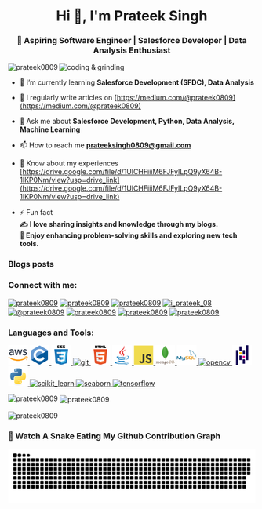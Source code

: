 <h1 align="center">Hi 👋, I'm Prateek Singh</h1>
<h3 align="center">🌟 Aspiring Software Engineer | Salesforce Developer | Data Analysis Enthusiast</h3>

<img align="right" alt="coding & grinding" width=400 src="https://i.pinimg.com/originals/54/e3/7d/54e37d8074ebcde1d96c77d7b2a7f310.gif">

<p align="left"> <img src="https://komarev.com/ghpvc/?username=prateek0809&label=Profile%20views&color=0e75b6&style=flat" alt="prateek0809" /> </p>

- 🌱 I’m currently learning **Salesforce Development (SFDC), Data Analysis**

- 📝 I regularly write articles on [https://medium.com/@prateek0809](https://medium.com/@prateek0809)

- 💬 Ask me about **Salesforce Development, Python, Data Analysis, Machine Learning**

- 📫 How to reach me **prateeksingh0809@gmail.com**

- 📄 Know about my experiences [https://drive.google.com/file/d/1UlCHFiiiM6FJFylLpQ9yX64B-1lKP0Nm/view?usp=drive_link](https://drive.google.com/file/d/1UlCHFiiiM6FJFylLpQ9yX64B-1lKP0Nm/view?usp=drive_link)

- ⚡ Fun fact <br> **✍️ I love sharing insights and knowledge through my blogs. <br>🎨 Enjoy enhancing problem-solving skills and exploring new tech tools.**

### Blogs posts
<!-- BLOG-POST-LIST:START -->
<!-- BLOG-POST-LIST:END -->

<h3 align="left">Connect with me:</h3>
<p align="left">
<a href="https://linkedin.com/in/prateek0809" target="blank"><img align="center" src="https://raw.githubusercontent.com/rahuldkjain/github-profile-readme-generator/master/src/images/icons/Social/linked-in-alt.svg" alt="prateek0809" height="30" width="40" /></a>
<a href="https://kaggle.com/prateek0809" target="blank"><img align="center" src="https://raw.githubusercontent.com/rahuldkjain/github-profile-readme-generator/master/src/images/icons/Social/kaggle.svg" alt="prateek0809" height="30" width="40" /></a>
<a href="https://fb.com/prateek0809" target="blank"><img align="center" src="https://raw.githubusercontent.com/rahuldkjain/github-profile-readme-generator/master/src/images/icons/Social/facebook.svg" alt="prateek0809" height="30" width="40" /></a>
<a href="https://instagram.com/i_prateek_08" target="blank"><img align="center" src="https://raw.githubusercontent.com/rahuldkjain/github-profile-readme-generator/master/src/images/icons/Social/instagram.svg" alt="i_prateek_08" height="30" width="40" /></a>
<a href="https://medium.com/@prateek0809" target="blank"><img align="center" src="https://raw.githubusercontent.com/rahuldkjain/github-profile-readme-generator/master/src/images/icons/Social/medium.svg" alt="@prateek0809" height="30" width="40" /></a>
<a href="https://www.codechef.com/users/prateek0809" target="blank"><img align="center" src="https://cdn.jsdelivr.net/npm/simple-icons@3.1.0/icons/codechef.svg" alt="prateek0809" height="30" width="40" /></a>
<a href="https://www.hackerrank.com/prateek0809" target="blank"><img align="center" src="https://raw.githubusercontent.com/rahuldkjain/github-profile-readme-generator/master/src/images/icons/Social/hackerrank.svg" alt="prateek0809" height="30" width="40" /></a>
<a href="https://www.leetcode.com/prateek0809" target="blank"><img align="center" src="https://raw.githubusercontent.com/rahuldkjain/github-profile-readme-generator/master/src/images/icons/Social/leet-code.svg" alt="prateek0809" height="30" width="40" /></a>
</p>

<h3 align="left">Languages and Tools:</h3>
<p align="left"> <a href="https://aws.amazon.com" target="_blank" rel="noreferrer"> <img src="https://raw.githubusercontent.com/devicons/devicon/master/icons/amazonwebservices/amazonwebservices-original-wordmark.svg" alt="aws" width="40" height="40"/> </a> <a href="https://www.cprogramming.com/" target="_blank" rel="noreferrer"> <img src="https://raw.githubusercontent.com/devicons/devicon/master/icons/c/c-original.svg" alt="c" width="40" height="40"/> </a> <a href="https://www.w3schools.com/css/" target="_blank" rel="noreferrer"> <img src="https://raw.githubusercontent.com/devicons/devicon/master/icons/css3/css3-original-wordmark.svg" alt="css3" width="40" height="40"/> </a> <a href="https://git-scm.com/" target="_blank" rel="noreferrer"> <img src="https://www.vectorlogo.zone/logos/git-scm/git-scm-icon.svg" alt="git" width="40" height="40"/> </a> <a href="https://www.w3.org/html/" target="_blank" rel="noreferrer"> <img src="https://raw.githubusercontent.com/devicons/devicon/master/icons/html5/html5-original-wordmark.svg" alt="html5" width="40" height="40"/> </a> <a href="https://www.java.com" target="_blank" rel="noreferrer"> <img src="https://raw.githubusercontent.com/devicons/devicon/master/icons/java/java-original.svg" alt="java" width="40" height="40"/> </a> <a href="https://developer.mozilla.org/en-US/docs/Web/JavaScript" target="_blank" rel="noreferrer"> <img src="https://raw.githubusercontent.com/devicons/devicon/master/icons/javascript/javascript-original.svg" alt="javascript" width="40" height="40"/> </a> <a href="https://www.mongodb.com/" target="_blank" rel="noreferrer"> <img src="https://raw.githubusercontent.com/devicons/devicon/master/icons/mongodb/mongodb-original-wordmark.svg" alt="mongodb" width="40" height="40"/> </a> <a href="https://www.mysql.com/" target="_blank" rel="noreferrer"> <img src="https://raw.githubusercontent.com/devicons/devicon/master/icons/mysql/mysql-original-wordmark.svg" alt="mysql" width="40" height="40"/> </a> <a href="https://opencv.org/" target="_blank" rel="noreferrer"> <img src="https://www.vectorlogo.zone/logos/opencv/opencv-icon.svg" alt="opencv" width="40" height="40"/> </a> <a href="https://pandas.pydata.org/" target="_blank" rel="noreferrer"> <img src="https://raw.githubusercontent.com/devicons/devicon/2ae2a900d2f041da66e950e4d48052658d850630/icons/pandas/pandas-original.svg" alt="pandas" width="40" height="40"/> </a> <a href="https://www.python.org" target="_blank" rel="noreferrer"> <img src="https://raw.githubusercontent.com/devicons/devicon/master/icons/python/python-original.svg" alt="python" width="40" height="40"/> </a> <a href="https://scikit-learn.org/" target="_blank" rel="noreferrer"> <img src="https://upload.wikimedia.org/wikipedia/commons/0/05/Scikit_learn_logo_small.svg" alt="scikit_learn" width="40" height="40"/> </a> <a href="https://seaborn.pydata.org/" target="_blank" rel="noreferrer"> <img src="https://seaborn.pydata.org/_images/logo-mark-lightbg.svg" alt="seaborn" width="40" height="40"/> </a> <a href="https://www.tensorflow.org" target="_blank" rel="noreferrer"> <img src="https://www.vectorlogo.zone/logos/tensorflow/tensorflow-icon.svg" alt="tensorflow" width="40" height="40"/> </a> </p>

<p><img align="left" src="https://github-readme-stats.vercel.app/api/top-langs?username=prateek0809&show_icons=true&locale=en&layout=compact" alt="prateek0809" /></p>

<p>&nbsp;<img align="center" src="https://github-readme-stats.vercel.app/api?username=prateek0809&show_icons=true&locale=en" alt="prateek0809" /></p>

<p><img align="center" src="https://github-readme-streak-stats.herokuapp.com/?user=prateek0809&" alt="prateek0809" /></p>

### 🐍 Watch A Snake Eating My Github Contribution Graph
![Snake animation](https://github.com/prateek0809/prateek0809/raw/output/github-contribution-grid-snake.svg)


